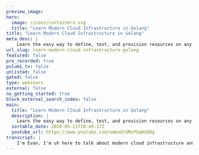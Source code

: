 ```yaml
---
preview_image:
hero:
  image: /icons/containers.svg
  title: "Learn Modern Cloud Infrastructure in Golang"
title: "Learn Modern Cloud Infrastructure in Golang"
meta_desc: |
    Learn the easy way to define, test, and provision resources on any cloud using Golang and Pulumi.
url_slug: learn-modern-cloud-infrastructure-golang
featured: false
pre_recorded: true
pulumi_tv: false
unlisted: false
gated: false
type: webinars
external: false
no_getting_started: true
block_external_search_index: false
main:
  title: "Learn Modern Cloud Infrastructure in Golang"
  description: |
    Learn the easy way to define, test, and provision resources on any cloud using Golang and Pulumi.  Get started: https://pulumi.com/start?utm_campaign=PulumiTV&utm_source=youtube.com&utm_medium=video  This video shows you how to use Golang to setup AWS resources but the concepts also work on Azure, GCP, DigitalOcean, Alicloud, and more. With Pulumi you can setup any cloud using  - JavaScript - TypeScript - Python - Golang - C# (or any .NET language)
  sortable_date: 2020-05-11T18:49:17Z
  youtube_url: https://www.youtube.com/embed/UMsPGqHdd0g
transcript: |
    I'm Evan. I'm uh here to talk about modern cloud infrastructure and go with Pulumi. Uh Thanks so much for having me tonight. Um Pacific Northwest. We're really excited to be here. So, uh I'm doing something a little different. I have some live polls that were set up ahead of time. So if you go to pull EV dot com slash Evan Boyle 164, you can vote in real time on these polls. So, uh looks like a couple of people may have, uh gotten a hold of my slides and beat me to the punch. So, uh, let's go for it. I wanna hear. What's your background engineer, devops? Are you, you know, a student? You just learning, um, leave this here for a moment. All right, we have a developer, heavy audience tonight. Looks like we have some, uh devops folks in the room tonight as well. Hi, good to see you. Awesome. OK. Well, uh, if you all keep this, uh, keep this tab open, we're gonna have a, a few more poles throughout the night. Um But I'm gonna go ahead and move on for now. So what we're going to cover today, first provisioning, treating your infrastructure as cattle, not pets. Second architecture, you know, these are things that we typically use in and go and other programming languages, you know, using uh abstraction and ECA encapsulation where appropriate to share our best practices, you know, not repeating ourselves uh needlessly but sharing those best practices across teams. The third thing we're gonna do is test. So look at unit and integration testing for our infrastructure, which is something that you would be surprised to hear is not, not entirely common. So, uh, if you want to get started, uh, there are two things to do. So I pasted that link in the chat. Uh If you want to follow along, uh Pulumi getting started for, um, Aws and then also cloning this repo uh Pulumi examples into your GOP path. Uh If you, if you do that, um, you should be good to go. I'll just leave this here for just a second, uh, gonna have these steps up in a, in another moment here. So, so another tool I wanna hear, uh, where are all of you in your cloud journey? You know, are you, uh, total, uh cloud beginners? Are you just getting started? Uh, maybe you're actually managing services and production, um, excellent healthy mix, but it looks like we have a lot of veterans here as well. Very cool. Well, hey, you know, if you wanna drop a note in the chat, I'm curious, uh, for those of you managing services in, in production. I'd like to hear, you know, how are you provisioning your infrastructure today? Ok. So you want to go to the cloud, you know, get it. I got more where that came from. How do you get there? You know, multifaceted, you know, many, many different paths you can take. It's, it's, you know, super confusing. You can create a VM and seven EV seven easy steps using the uh A W US console or perhaps the CLI maybe the SDK or you could uh write a class formation template or terraform or chef or puppet or answerable. Wow, the choice is overwhelming. Yeah, seriously. So let's just take a step back for a moment, right? What do we want out of our cloud development process? We want maintainable and correct system, first and foremost, you know, a familiar tool chain that we can use with the whole team because software isn't built in isolation. After all, we gotta work with other people and whatnot, right? Uh Confidence making changes, you know, and then the ability to iterate in an isolated development environment, right? And I say, you know, are these goals really different from traditional, you know, desktop development? So yeah, why not rely on the same tool chain that we're used to using everywhere else? Good old goer. So now I'd like to start with a simple little demo. So what we're going to do here is create ac purity group with a public address on port 80. Look up the latest Linux A I. We're going to create an E two instance using those two properties that we define. And then we're going to specify a very simple launch script that just starts with the server on port 80 export that public DNS. So it's accessible from outside of the deployment by other programs. I'm gonna post instructions for how to get started, but I'm gonna walk through this in my terminal real quick. OK. So uh can I get a thumbs up? Thumbs down, can if, if, if this isn't readable, can someone uh who has audio access just chime in here? Um So what I'm gonna do right now is clone the examples repo. This is Pulumi examples. Hey, Evan, would you mind doing like one tick bigger than what you got? How's that? Cool. I think that should be good. OK. Perfect. So we've cloned into the Pulumi Examples repo here. And so now I'm gonna C CD into examples. Aws go web server. OK. And the first thing that we're gonna need to do is initialize a new stack. This is kind of like a container for all of our resources, like a ephemeral developer environment if you will. So uh PNW go is what I'm gonna call mine. All right. And then I'm gonna set a little bit of configuration. I'm here on the west coast in Seattle. Um So I'm gonna set some config uh for the Aws region and I want to deploy in us West two. What? Pulumi config set Aws region? Perfect. Ok. And then I'm gonna run flume up dash dash. Yes. And while this uh gets going, I'm gonna go ahead and pull up these uh instructions real quick and don't worry, we're gonna look at the code uh here shortly. Ok. So, uh this is the time to grab your computer And here are the instructions for any of you who'd like to follow along at home. So go ahead and make sure you create that uh github dot com slash Pulumi path uh CD into it. And then you're gonna clone that examples, repo uh CD into the AWS go web server directory, run Pulumi stack in it to create that ephemeral environment. And then we're going to set a config value for which region we'd like to deploy our resources into us. East one U two, whatever, whatever you want to do and then run this command plu me up. So I'll leave this here for just a second for those of you following along. And you can see here that uh we have created a stack which is that container that holds all of our resources. We've created a security group and an EC2 instance. And down here we have some output. So we have a public host name and a public IP. So let's go ahead and try and curl this. Uh see what we get. Oh, great. We get a hello world. So let's go ahead and look at this code real quick. All right. So we have this Pulumi dot run mostly looks like any other main file that uh you would see. But we have this Pulumi dot fun uh run which injects a context that we can use. It has some helpful uh utility functions, some Pulumi helpers, things like that. And first thing we're gonna do is define this security group, that security group just has uh an ingress um that defines uh TCP traffic from port 80 to port 80. Uh and defines a Cider block from there. We define our AMI and we use this wild card expression to look up what is the most uh what is the latest Amazon Linux? Uh Ami last thing we do call a uh EC2 dot new instance to create uh our instance specifying the security group I DS that we found before. Uh And the AMI that we looked up before. And then here are very sophisticated web server. It's just a batch script that uh echoes how world into an index HML file and then runs a simple Python server. And you can see at the end here this is where we exported those values that you saw on the output, the public IP address and the public host name, both that are uh outputs available on this um on this server that we created. So another really cool thing about this is uh these Pulumi has a uh has uh output command stack outputs that uh allow you to compose into other tools. So uh instead of just copying and pasting that value, we can do stack output. Uh And the value of that was um public uh host name. Oh a little bit of a typo there. But if I get that right. Beautiful hello world. Awesome. So let's break it down again. Uh This is the uh the set of uh go bindings for the Pulumi uh core Pulumi Pulumi project and just this context function uh that gives us a container for which we can create cloud resources inside us. Here. We import the AWS findings and create our security group redirecting traffic 80 80 create a cier block. Then we look up our AMI use those two values, pass them into the EC2 instance, specify that user data, export those values. So they're able to be accessed programmatically by other programs or by, you know, just us as operators using the cli. And then finally, we can manipulate those outputs and see the response from our web server. OK. I'm gonna stop here real quick for any questions. I'm gonna switch over to the uh the chat. Let's see. You can't skate bash ever. Ah Yeah, that's, that's a great point. And actually you can kind of uh kind of escape it. Kind of we'll, we'll get to that a little bit later. Uh, can you talk on how to maintain a remote state? Um, let's, let's hold off on, on that one for ok. Questions tat, let's see, since Pulumi is all code using standard languages, is there a way to do TDD? Unit tests? So glad you asked. Uh, we're gonna get to that later in the talk. But yes, there is absolutely a way to do test driven development and unit tests. Um I'm gonna defer the question on remote state by, by remote state. Do you mean um how do you, well, you know, that's, that's a little bit of a segway into good segway into the next question. So I'm gonna, I'm gonna defer that one for now. OK. So this is perfect time for a pop quiz. Hope everyone's ready. Did you bring your pencils? All right. So if you can open up the chat again, oh, it looks like someone already came in here and voted. But is Pulumi imperative or is it a declarative desired state configuration? Like hear what everyone thinks there? All right, a little bit of a mix but, you know, it seems, seems like uh uh OK. Well, I don't know. What's the, what's the answer gonna be? Trick question? Why not? Both, right. So let's go ahead and look at this if we run Pulumi stack, export and dash dash files, stack dot Jason. So, and then let's go ahead and look at this output dot Chase on file. And let's look here. So what do we have we have right here. This is our go web server, EC2 instance. OK. And inside it here you can see we have input. So what are some of the inputs that we passed in here is that AMI ID that we looked up dynamically? Uh Here's the instant size, there's all sorts of other properties uh such as the user data. Here's our sophisticated web server. And you can see on the other side, uh we have all of these files that were eventually uh resolved. So what zone it's in um information about public pipe, uh private IP addresses, et cetera. So going back to the question at hand here, you write imperative code. Pulumi executes it produces a declarative state file that we already looked at right and drives to that desired state. So the answer to the to the pop quiz is Pulumi is both, it's, it's both an interface for writing imperative code code that's executed to produce desired state. And then the back end uh engine which drives that uh desired state to completion. So I'm gonna go ahead and uh switch back to the chat real quick and see. Do we have any questions here? Uh I, I do agree. It's imperative uh that you eat more fruit to stay healthy. Yes. Thank you very much. All right. Uh If there aren't any other questions, please feel free to drop them in the chat if you have them. Um I'm gonna go ahead and move on. All right. So uh Pulumi allows you to create reproducible isolated instances of your project. We call these stacks. So each developer can spin up and tear down uh environments as well. If your environment gets forked, you can just, you know, take it out behind the shed and, and put it to rest and spin up a new one. So that life cycle here looks like Pulumi stacking it to create a new environment. Pulumi up to populate it with cloud resources according to the state that you've designed. Pulumi destroyed, which cleans up all of your resources because we don't want to pay for that, right? And then plume stack RM to delete that container and delete the history associated with it. So we're gonna go uh through just a very small amount of Pulumi 101 here real quick. Uh You may notice that we redefined some types here. We had that strange Pulumi dot in and Pulumi dot String for, you know, for port 80 for TCP like why, why would we do this? Why? Well deploying to the cloud is fundamentally asynchronous, right? Some values we know at run time like we're building a web server, we always want to expose port 80 but others only resolve at run time. Like what is that public IP address of our EC2 instance? If you know that ahead of time, uh you know, I may have a business proposition for you. But so Pulumi has what's called inputs and outputs. So it talk very lightly about types here. So if we just consider T to be some type, so T could be a string, T could be an in it could be an array, it could be a, you know, complex structure. Uh an output is an asynchronous object that promises to resolve with the value of type T. So if you've ever used javascript before, this is very similar to promises. So we create that EC2 instance and every member of the results. So you might may remember we looked at that state file. So everything here in the outputs uh this A I this A RN all of these are asynchronous values that promise to eventually resolve but are not immediately available when that code runs. So an input uh an input of T is either an output of T. So it's either that eventual value or a promptly available concrete instance of that type. So this could be, you know, an AYC value that security group uh id that doesn't exist yet or it could be that port that we've already defined port 80. So when creating cloud resources, all these uh input arguments must be input of key to accommodate both prompt and a sync values. So everything feeding into a resource when you create an mi is an input and everything that comes out is an output And so you know why all these custom types, everything comes back full circle, right? This goes back to our uh lovely generic questions that we um that we talked about at the beginning of, of the meet up tonight. So Plume uses union types in other languages to represent this. So an input is either A T or an output of T and you know, go doesn't have generics for now, at least. So we must define our own custom types and those custom types use a combination of, you know, strong typing interface and then reflection under the hood for runtime checking to allow us to represent this union type, this generic union type while still offering that strongly typed API So it's a little strange um something to wrap your head around but you know, uh is what it is. Let's see if uh there's any questions on that. Oh yeah, static IP. All right. That's your, that's your business proposition for me. I may be, I may be out of a sum sum of money. I should spoke too soon. Alright. Any other questions? OK. It looks like a few have popped up in the meantime, how is your feature parity with the likes of terraform and cloud formation? Uh How long does it take between uh new services launched and plume can support it? So, uh Pulumi actually uses some of the uh terraform providers under the hood. So we use the uh uh we use, um, the Terraform Aws provider for instance. Um So those are up to date just as fast as the Aws providers are where the Terraform providers are. Uh, we don't actually, just to be clear, we don't actually, you know, produce Terraform or anything like that. We just use the, uh, we are compatible with some of the underlying provider mechanisms. Um And for others, like we have some native providers that we've written ourselves. Like we have a fully modeled the use um API specs. So we, we co generate a bunch of SDKS based off of the uh the open API specs. So when 0.18 came out two weeks ago, we actually had our support launched before the PR was merged for Cooper's 0.18. So very, very fast because a lot of this stuff is fully automated. Um Let's see, try to stack RM but forget to destroy. Would you be able to delete the stuff you created? Uh You can't, unless you do a forced deletion, you can't delete a stack that still has resources inside of it. So you will be warned. Uh OK. So where is history for stack store? This is another good one. So by default, state is managed in the, which is free for like open source and individuals. Um There are like obviously paid plans for like enterprises and whatnot, but there's a um S3 uh state back ends, there's GCP, there's local file back end. So you can manage that state yourself in a, in a variety of cloud providers or you can manage it in the Pulumi Sa and see that full history. Uh You do not need to use Pulumi dot com to be able to use Pulumi. Um ok, let's see uh in case of collaboration with multi dive, how to maintain remote states. So yeah, this is where something like uh we have a, we have a a or we have like an on prem hosted um state management solution uh that you can use. And if you're talking about like collaboration with multiple developers, you're talking about locking and concurrent updates and things like that. It, it handles all that stuff. Very cool. OK? I'm gonna go ahead and continue on manipulating outputs. OK? So, you know, we write these programs, we have these uh values that can either be promptly available or asynchronous. Like you can't just add two promises together, concatenate two promises like it, it, it just doesn't work like that anyone who's done this AYC programming knows. So we have to have some way to be able to manipulate these values. You know, normally we just use sprint F, we just add this thing together, we just, you know, set that value the structure. It's, it's not that straightforward when you're dealing with the, the cloud, it's fundamentally asynchronous programming. So we have what's called apply, which allows us to specify a callback function that manipulates the underlying of value when it becomes eventually available and that's going to return a new output and that new output can be propagated into uh other cloud resources that you may want to create. Uh for instance, you can, you know, take a bunch of RL components and when they're all available, maybe the server, the protocol, the port that gets assigned, maybe some network information that's determined at run time, you can um apply all of these values together and then return a that can be used as an input into um uh another cloud resource that you're creating. So this looks like this. So we have our VPC and we want to take that output property that DNS name. We know it's not available right now, but we know it'll be eventually available so we can attach this, apply string, callback on there that waits for that value to be eventually available and then uh splats on an HPS at the beginning. And then now we have this L value which is now a new output, a new eventually available value. So what if we want to do that coordination that I talked about earlier? Like, you know, waiting for maybe a database and a sequel server or something like that and then creating a connection string. So we can use Pulumi dot All very similar to promise dot All. If you, if you're familiar with javascript, promises to await these two values, the SQL server and the database wait for those two main values to be available. And then we call, apply over an array of those of those values. Uh do a little bit of string manipulation and then return them back. And once again, connection string is a new asynchronous value. It is an output and that output can be used to pass into other cloud resources. All right. And we have uh you know, since this is go, we try to, you know, when we're building this SDK, we try to be idiomatic and you know, try to do what we can to smooth over some of these idiosyncrasies. So we do have a plume dot sprint F which uh basically under the hood, combines uh apply and all uh in order to use something like you would be useful with uh used to with normal sprint F. But URL once again is an asynchronous value. So something to be aware of any questions here. Let's go ahead and take a look at the chat. Yeah, Pulumi tools are open source that is uh not something that I mentioned. But yeah, something to definitely be aware of Pulumi uh open source uh completely. Uh you can go and look at um the Pulumi providers, all the, all of our cloud providers and SDKS, uh all the work that I do is open source, which is amazing. Um Let's go ahead and look and see if there are any new questions. Pulumi do auto deploys if you push to master will uh automatically do a deploy for you. So, yeah, we have, we are not ac I CD uh operator like there's lots of C I CD providers in the space and we integrate with uh most, most all of them. So uh we have like Orbs for circle C I that are prebuilt that you can just grab and go if you want. Uh Let's see. Are you able to talk about how folks are currently using Pulumi? Oh Man, that is a, that is a super long conversation, everything from, you know, people, buildings, people migrating, uh you know, 50,000 line terraform legacy deployments that they have into something that's uh more component size, more manageable. Um We have people who are doing uh lots of lots of serverless workloads. Um We, we have, we, we call ourselves modern infrastructure is good because we have put a great deal of emphasis on support for things like land building Docker images as a part of your deployment, pushing those up to registries, we have a Docker package that will actually build your app for you. You can specify like build parameters so you can build your Docker image and then deploy it to S a lot of kubernetes stuff. A lot of people who are doing both the deployment of their uh underlying like infrastructure like defining VPC S uh deploying EKS clusters or GKE clusters. And then also in the same program defining their kubernetes resources, which is really, really cool. All right. So architecture is code, you know, we want to compose our infrastructure into useful units, you know, extract these into functions, publish libraries, share these with the team. And we acknowledge that like, you know, when doing something like a you know VPC configuration, not all of us are are Sean with ex extensive uh extensive experience doing uh RT C and extensive extensive uh network understanding. Like maybe you want to abstract some of that stuff away from your team for security purposes, you have best practices you wanna follow. So let's take a look at our example that we wrote previously. So we've pulled this all into a create infrastructure function that returns this infrastructure struck that just has the raw group and the server exposed, right? But all of the logic is now hidden and nothing's configurable anymore. Uh One thing to note down here is that in that uh in that uh Ami we're now using a hard coded custom A I. So we have this uh ami value for the new EC2 instance and we're not specifying user data anymore. So our uh our hello world web server is is no longer using that user data. It's no longer configurable. It's the uh stamped and approved image produced by our company, right? Um So uh the main code here looks very similar. It's just a lot shorter. We run that create infrastructure function and then we export the public IP and the host name just like before, right? But it's a simpler interface for maybe those who want to run a web server but don't wanna be exposed to all the details of network configuration in which a am I to pick yada ya. And so these improvements are shared, right? Like I said, we don't have to worry about the network configuration. We can encapsulate and expose the appropriate level of detail, we can enforce policy like, you know, make sure that everyone has the appropriate tags on all of our deployments that allows us to build like operational tool, you know, further automation. Stop real quickly for questions here just in case. See, I agree that it is super cool that you can define Kate stuff right next to other stuff. Yeah. And we see a lot of people who uh who do things like, you know, uh Kates for their compute and, and stateless workloads. But they take advantage of um they take advantage of like data uh data solutions in Aws and Azure. So maybe they have sequel and Aurora or they want to do some log analytics in VCP, uh some machine learning in GCP. It makes it really easy to do that. Um How do you handle the version of the Pulumi API? So we release uh minor versions um every week or so. Um And we try try very hard to maintain a, you know, a semantic versioning basically that's, that's what we try to follow. Um So we are actually about to next week go from 1.0 to 2.0 which is uh really, really exciting. So there are a few minor breaking changes. Nothing for go. That's um that's gonna be a break because go is actually going into preview or going out of preview and into G A. So it's, it's uh you, you'll get a full contract, which is really exciting. Um All right. So testing, yeah, finally getting to the stuff that everyone's excited about, right? I love writing tests. So, you know, since we're in the ecosystem, can we use, go test? Can we use, you know, our favorite mocking tools go cover like all the tools that already exist. We don't need to reinvent the wheel, right? Can we do this? Hopefully, maybe. Yes, yes, of course, we can do this, right? The whole one of the big benefits of using a real program programming language is that you can take advantage of everything that exists in that ecosystem. Uh So let's go ahead and write a unit test against our create infrastructure function, right? So we want to verify that uh that service has that tag. So we can build that operational tooling, right? That uh no one is specifying that user data. We we, you know, pretty sure that they can't because we wrote that function signature that takes no parameters. But we want to just be extra, super careful. Uh And then we want to check that SS H is disabled because it'd be really bad for someone to be able to log on to a server and, uh, you know, take our user data. So there's another good time to go ahead and grab your computer. I'm gonna switch over to the terminal and I will post instructions in just a second. All right. Uh I'm gonna go ahead and do a Pulumi stack. Destroy dash dash. Yes. Uh or sorry, not Pulumi. Pulumi destroy dash dash. Yes. All right. Uh And while that runs in the background, this is just to clean up my old Aws go web server resources. I don't want to pay those, pay for those. So gonna open up a new tab and I'm gonna CD back into testing unit. Go OK. And I can go ahead and open this up and uh look at our main, this is our create infrastructure function that we had, right? And then look at our main test. We have some mocks that are not super exciting. And then we're gonna step through uh this testing code here. It's runs inside of a standard Pulumi run this variant returns an error so that we can uh check and make sure. And essentially we're going to use Pulumi dot all and apply to await for these asynchronous values that we've knocked out. And then inside of those apply callbacks, we're going to do some assertions and use weight groups to coordinate everything. So we have a weight group of three and then we're running three assertions and we, you know, looks very much so like a, like a standard unit test test infrastructure takes in a star testing key and then we can run that test from here. But I'm just gonna go ahead and go back to my console and uh just run go test. And so while that gets started, I'm going to put those instructions up for anyone who let's see this. So yeah, Pulumi examples testing Unico and then all you gotta do go test and you can deploy this example if you like may require you setting some additional configuration. But yeah, it's there. You can check it out and try it if you want. OK? Cool. And you can see, hey, half a second and ah our unit test is executed. So let's dive in a little bit and see we got a passing unit test. It's awesome. Let's check out what does this thing actually do? That's why we're here, right? All right. So, like I said, we have this uh Pulumi dot run error. Uh This one's a little different because we specify some uh mocks as a, as an additional parameter. So Pulumi dot with mocks and pass in those mocks that we defined above and we're using a weight group to coordinate these three sort of asynchronous tests that we're gonna run. And so our first test, we want to test if this service has tags, right? So we're passing in that server urn that unique, uh that unique address that we can use to identify it, then we're passing in the tags from that server just passing in the urn here so that we can, uh you know, add a little bit of both log if perhaps something fails and we have a bunch of resources in our stack. So wait for those available values to become available, call this apply call back and then make sure that that tag, that name tag exists inside of the tax collection that gets passed in. And you do see here that um because of the nature of like generics and go when we do this all uh that, that gets called into this, apply T we do have to deal with uh interface. Um This is a result of providing something that is, you know, uh works with these union of input types, um this T and then output of T um in a language like go that does not support generics and it sounds like many of you hope it will never support generics. So, and then we have uh you know, this other test that just tests to make sure that user data is empty basically. So wanna make sure that that user data value is new, that no one's clattering that ami that we worked so hard to prebuilt uh with, with our uh blessed web server image on it. Right? And then this one's a little bit more involved, but similarly passing in that urn and that ingress and awaiting those values, then once they become available, we're going to loop through everything in the ingress that we have and just have a little flag value to see if something's open in the internet. And if we're on that uh open Cider block, we're going to break out and fail. But you know, this, this shouldn't look too uh too foreign. This is very, other than the all and the apply, this is probably very similar to the unit test that you're used to writing inside a go. So, you know, these are unit tests, we aren't verifying, you know, the functionality of a particular cloud service or the behavior of your infrastructure. You can't make, you know, H TB queries to cloud resources that don't exist, they're mocked out. You know, these, these tests are only as good as the mocks that you write. Um uh But you know, you can verify quite easily uh things like control flow logic, propagation of expected values and configuration, this behavior of your code in isolation of the crowd. So, you know, if I, if I call this, um if I call this method, you know how many, how many lambda functions are going to be created or you know how many uh like how many E two instances are going to be created. And as you said, half a second, this is blazing fast. Doesn't require that CL cl I binary to be on your machine. And it gives you that sort of tight dev uh feedback loop that, you know, a lot of people really love. I love it. Any questions here? Let's go ahead and stop for a second. All right. Is there a way to make your tests actually try to create, destroy my infrastructure? Oh, wow. It's so great when people throw you a softball that you're set up to answer in the next slide, how do you handle the version of me? OK. We got that. Thanks Aaron. Yeah, he says he'll take his payment via Venmo. All right. Uh I'm gonna go ahead and move on since you know, uh Aaron needs to get paid. Obviously, integration testing. Yep, you are right. So we do have ways to do full end to end verification of our deployments, spin them up, uh spin up our cloud resources in an ephemeral environment, execute some code afterwards that has access to those stack outputs that has access to those cloud resources and then tear everything down. Make sure we don't leak those resources in C I or in your local development environment because we don't want to continue paying for that right? Cloud is expensive enough as it is. So uh this is, you know how we can verify like the integration of cloud resources like when I change that I am role like did I suddenly lose access somewhere? Did I tighten things down in the proper way? Uh Verify that ede request can flow through the system and then, yeah, so let's go ahead and I'm I'm not actually going to do a code demo for this one because as we said, deploying cloud resources, spinning them up, executing, you know, waiting doing retries and then tearing down the resources doesn't demo quite as well. Um But this, this is inside there, I will just go ahead and show you where this code is. So uh testing dash integration and if you look inside of here, one of the things that's kind of cool. Uh If we do LS program, we're actually using our Go test harness to deploy a typescript program here. Uh I, I hope that I get invited back after uh showing typescript during the go meet up. But uh we're actually not going to talk about the, the typescript program at all. Just think it's kind of cool that our test harness does support uh executing languages uh in, in a variety of other uh or executing programs in a, in a variety of other languages. Through go we at Pulumi or go engineers the whole Pulumi uh engine cli all the providers, everything is written in go. Um It is like our favorite language and you know, something I'm excited to work in every day. But yeah, uh long story short, if you wanna follow along and try this out later, you can go to the testing integration. Cool. So here we have some basic configuration that's defined once again, just looks like a regular go test, right? Takes in the testing object. And so we have this program test options that specifies where is that uh where do those files that you want me to do to plu me up over where does that program live on disk? Um some other configuration values. And then you remember how we had to specify what region we wanted to deploy our resources to. So you can specify that same config map programmatically through this test harness. And then this extra runtime validation function is what gets executed after your update has completed successfully. So in this case, we're going to look for our stack outputs uh for our website URL that, that public host name that's exposed and we're gonna execute that request with a little wrapper that does some retries. And just once we get that uh result body, we're gonna assert that it has hello plume, which is what we had baked into our web server. Awesome. So you know integration testing, this is how we validate the end end flow of our cloud resources like in the wild. This is a much slower process than unit tests. You know, it does provision that full replica of your infrastructure, but it really brings confidence and enables like CCD for infrastructure and like moving really quickly, you can't always test every edge case and every, you know, new developers aren't every, aren't always aware of like all the nuances when starting to poke at infrastructure. So this is, this is what helps you hit that green button, merge your pr and you know, let it get deployed through your C IC system and not have to look back. But yeah, what do we test here? We test, you know, we can do really interesting things like check test health checks and alarm configurations um mentioned before I am bugs and things like that. My favorite is the ability to actually simulate deployments, right? So if you have uh if you have like a secondary environment, uh you want to do a simulation of updating the stack from one state to the next, you can actually specify multiple steps. So you could specify like different git paes of the same Plumy Throat program. So you could deploy the old program first and then apply an extra step and edit that now doesn't update. And so you can do things like simulate that pro deployment and measure up time, like see if you gonna cause a database outage. It's kind of cool. And then finally, you know, this is the ecosystem. So today, Pulumi uh all of us go first here, we're not really interested in this. But if you did happen to be uh you know, we do support typescript no Js Python and then all of the dot net languages um integrations with all the source code providers. You can use whatever tools you're using today. So you know, NPM for javascript, you can use vs code all the go plug ins that are available there. We have C ID integrations and then available on all the cloud providers. So Aws Azure GP, like I talked about, we have full modeling of all the Cobert use resources. We actually have this really cool capability. It's not uh not quite finished yet and go but in other languages, you can use our uh you can use our API S to generate the animal. So if you have some sort of bespoke kubernetes deployment process and you hate writing animal, you can write um in your language of choice and produce that KTIS Yaml using strongly typed uh API S and this declarative sort of desired state model. Um Yeah. So just in review, we talked about, you know, provisioning. So how we, how do we automate our, you know, team set up? How do we automate our application development environments, um treat everything as cattle, not pets, make sure that we're not incurring too much cost, automatically, clean things up. And then how do we apply architectural best practices, right? You know, things that we're typically used to and go, right, uh applying that right level of encapsulation for the consumer that we're offering for. And then last, how do we apply testing, best best practices, both, you know, fast inter dev loop unit tests and uh full confidence integration tests. Uh that let you move quickly. Uh Kind of, yeah, and uh you know, really appreciate everyone taking the time tonight, really enjoyed being here and talking to you and all of the, the witty comments. So you all are quite a funny group. Um Lots of ways here for your you to learn more about Pulumi. You can hit me up directly on Twitter. Um Feel free to drop into the Pulumi Slack. I'm Edin on the Pulumi Slack. Um Would love to hear more from you if anyone wants to uh get started on some feature requests. We have a, a list of issues that are good getting started in Pulumi Pulumi. So always looking for new contributors and uh and help from the community.
---
```

